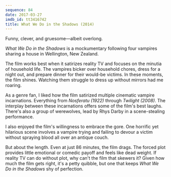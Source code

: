 ```yaml
---
sequence: 84
date: 2017-03-27
imdb_id: tt3416742
title: What We Do in the Shadows (2014)
---
```


Funny, clever, and gruesome—albeit overlong.

_What We Do in the Shadows_ is a mockumentary following four vampires sharing a house in Wellington, New Zealand.

The film works best when it satirizes reality TV and focuses on the minutia of household life. The vampires bicker over household chores, dress for a night out, and prepare dinner for their would-be victims. In these moments, the film shines. Watching them struggle to dress up without mirrors had me roaring.

As a genre fan, I liked how the film satirized multiple cinematic vampire incarnations. Everything from _Nosferatu (1922)_ through _Twilight (2008)_. The interplay between these incarnations offers some of the film's best laughs. There's also a group of werewolves, lead by Rhys Darby in a scene-stealing performance.

I also enjoyed the film's willingness to embrace the gore. One horrific yet hilarious scene involves a vampire trying and failing to devour a victim without spraying blood all over an antique couch.

But about the length. Even at just 86 minutes, the film drags. The forced plot provides little emotional or comedic payoff and feels like dead weight. If reality TV can do without plot, why can't the film that skewers it? Given how much the film gets right, it's a petty quibble, but one that keeps _What We Do in the Shadows_ shy of perfection.